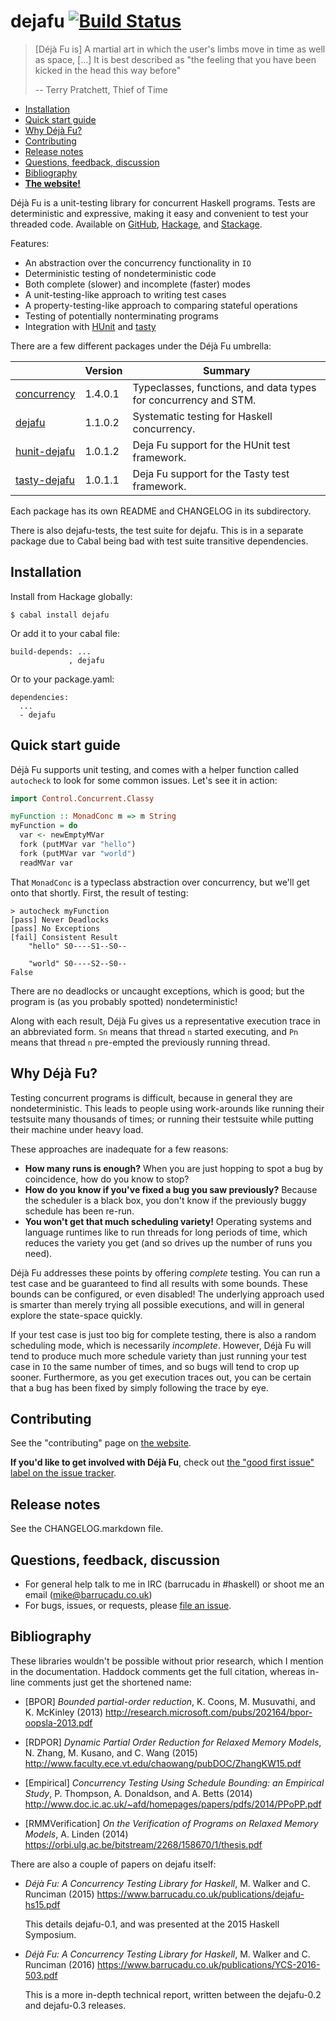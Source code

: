 dejafu [![Build Status][build-status]][build-log]
======

[build-status]: https://travis-ci.org/barrucadu/dejafu.svg?branch=master
[build-log]:    https://travis-ci.org/barrucadu/dejafu

> [Déjà Fu is] A martial art in which the user's limbs move in time as
> well as space, […] It is best described as "the feeling that you
> have been kicked in the head this way before"
>
> -- Terry Pratchett, Thief of Time

- [Installation](#installation)
- [Quick start guide](#quick-start-guide)
- [Why Déjà Fu?](#why-déjà-fu)
- [Contributing](#contributing)
- [Release notes](#release-notes)
- [Questions, feedback, discussion](#questions-feedback-discussion)
- [Bibliography](#bibliography)
- **[The website!](http://dejafu.readthedocs.io/)**

Déjà Fu is a unit-testing library for concurrent Haskell programs.
Tests are deterministic and expressive, making it easy and convenient
to test your threaded code.  Available on [GitHub][], [Hackage][], and
[Stackage][].

[GitHub]:   https://github.com/barrucadu/dejafu
[Hackage]:  https://hackage.haskell.org/package/dejafu
[Stackage]: https://www.stackage.org/package/dejafu

Features:

- An abstraction over the concurrency functionality in `IO`
- Deterministic testing of nondeterministic code
- Both complete (slower) and incomplete (faster) modes
- A unit-testing-like approach to writing test cases
- A property-testing-like approach to comparing stateful operations
- Testing of potentially nonterminating programs
- Integration with [HUnit][] and [tasty][]

[HUnit]: https://hackage.haskell.org/package/HUnit
[Tasty]: https://hackage.haskell.org/package/tasty

There are a few different packages under the Déjà Fu umbrella:

|   | Version | Summary |
| - | ------- | ------- |
| [concurrency][h:conc]    | 1.4.0.1 | Typeclasses, functions, and data types for concurrency and STM. |
| [dejafu][h:dejafu]       | 1.1.0.2 | Systematic testing for Haskell concurrency. |
| [hunit-dejafu][h:hunit]  | 1.0.1.2 | Deja Fu support for the HUnit test framework. |
| [tasty-dejafu][h:tasty]  | 1.0.1.1 | Deja Fu support for the Tasty test framework. |

Each package has its own README and CHANGELOG in its subdirectory.

There is also dejafu-tests, the test suite for dejafu. This is in a
separate package due to Cabal being bad with test suite transitive
dependencies.

[h:conc]:   https://hackage.haskell.org/package/concurrency
[h:dejafu]: https://hackage.haskell.org/package/dejafu
[h:hunit]:  https://hackage.haskell.org/package/hunit-dejafu
[h:tasty]:  https://hackage.haskell.org/package/tasty-dejafu


Installation
------------

Install from Hackage globally:

```
$ cabal install dejafu
```

Or add it to your cabal file:

```
build-depends: ...
             , dejafu
```

Or to your package.yaml:

```
dependencies:
  ...
  - dejafu
```


Quick start guide
-----------------

Déjà Fu supports unit testing, and comes with a helper function called
`autocheck` to look for some common issues.  Let's see it in action:

```haskell
import Control.Concurrent.Classy

myFunction :: MonadConc m => m String
myFunction = do
  var <- newEmptyMVar
  fork (putMVar var "hello")
  fork (putMVar var "world")
  readMVar var
```

That `MonadConc` is a typeclass abstraction over concurrency, but
we'll get onto that shortly.  First, the result of testing:

```
> autocheck myFunction
[pass] Never Deadlocks
[pass] No Exceptions
[fail] Consistent Result
    "hello" S0----S1--S0--

    "world" S0----S2--S0--
False
```

There are no deadlocks or uncaught exceptions, which is good; but the
program is (as you probably spotted) nondeterministic!

Along with each result, Déjà Fu gives us a representative execution
trace in an abbreviated form.  `Sn` means that thread `n` started
executing, and `Pn` means that thread `n` pre-empted the previously
running thread.


Why Déjà Fu?
------------

Testing concurrent programs is difficult, because in general they are
nondeterministic.  This leads to people using work-arounds like
running their testsuite many thousands of times; or running their
testsuite while putting their machine under heavy load.

These approaches are inadequate for a few reasons:

- **How many runs is enough?** When you are just hopping to spot a bug
  by coincidence, how do you know to stop?
- **How do you know if you've fixed a bug you saw previously?**
  Because the scheduler is a black box, you don't know if the
  previously buggy schedule has been re-run.
- **You won't get that much scheduling variety!** Operating systems
  and language runtimes like to run threads for long periods of time,
  which reduces the variety you get (and so drives up the number of
  runs you need).

Déjà Fu addresses these points by offering *complete* testing.  You
can run a test case and be guaranteed to find all results with some
bounds.  These bounds can be configured, or even disabled!  The
underlying approach used is smarter than merely trying all possible
executions, and will in general explore the state-space quickly.

If your test case is just too big for complete testing, there is also
a random scheduling mode, which is necessarily *incomplete*.  However,
Déjà Fu will tend to produce much more schedule variety than just
running your test case in `IO` the same number of times, and so bugs
will tend to crop up sooner.  Furthermore, as you get execution traces
out, you can be certain that a bug has been fixed by simply following
the trace by eye.


Contributing
------------

See the "contributing" page on [the website](http://dejafu.readthedocs.io/en/latest/contributing.html).

**If you'd like to get involved with Déjà Fu**, check out [the
"good first issue" label on the issue tracker][beginners].

[beginners]: https://github.com/barrucadu/dejafu/issues?q=is%3Aissue+is%3Aopen+label%3A%22good+first+issue%22


Release notes
-------------

See the CHANGELOG.markdown file.


Questions, feedback, discussion
-------------------------------

- For general help talk to me in IRC (barrucadu in #haskell) or shoot
  me an email (mike@barrucadu.co.uk)
- For bugs, issues, or requests, please [file an issue][issues].

[issues]:  https://github.com/barrucadu/dejafu/issues


Bibliography
------------

These libraries wouldn't be possible without prior research, which I
mention in the documentation. Haddock comments get the full citation,
whereas in-line comments just get the shortened name:

- [BPOR] *Bounded partial-order reduction*, K. Coons, M. Musuvathi,
  and K. McKinley (2013)
  http://research.microsoft.com/pubs/202164/bpor-oopsla-2013.pdf

- [RDPOR] *Dynamic Partial Order Reduction for Relaxed Memory Models*,
  N. Zhang, M. Kusano, and C. Wang (2015)
  http://www.faculty.ece.vt.edu/chaowang/pubDOC/ZhangKW15.pdf

- [Empirical] *Concurrency Testing Using Schedule Bounding: an
  Empirical Study*, P. Thompson, A. Donaldson, and A. Betts (2014)
  http://www.doc.ic.ac.uk/~afd/homepages/papers/pdfs/2014/PPoPP.pdf

- [RMMVerification] *On the Verification of Programs on Relaxed Memory
  Models*, A. Linden (2014)
  https://orbi.ulg.ac.be/bitstream/2268/158670/1/thesis.pdf

There are also a couple of papers on dejafu itself:

- *Déjà Fu: A Concurrency Testing Library for Haskell*, M. Walker and
  C. Runciman (2015)
  https://www.barrucadu.co.uk/publications/dejafu-hs15.pdf

  This details dejafu-0.1, and was presented at the 2015 Haskell
  Symposium.

- *Déjà Fu: A Concurrency Testing Library for Haskell*, M. Walker and
  C. Runciman (2016)
  https://www.barrucadu.co.uk/publications/YCS-2016-503.pdf

  This is a more in-depth technical report, written between the
  dejafu-0.2 and dejafu-0.3 releases.
